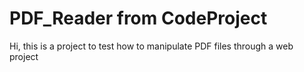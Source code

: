 # PDF_Reader from CodeProject
Hi, this is a project to test how to manipulate PDF files through a web project
